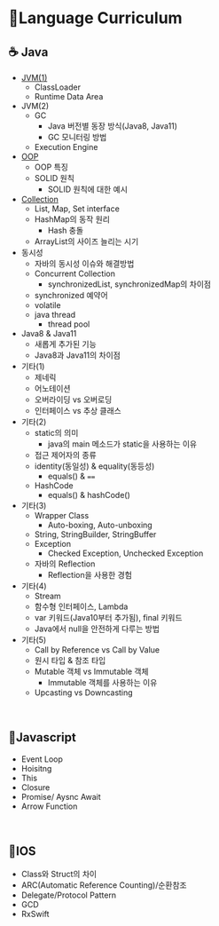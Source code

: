 # 🙊Language Curriculum

## ☕️ Java

- [JVM(1)](JVM!.md)
  - ClassLoader
  - Runtime Data Area
- JVM(2)
  - GC
    - Java 버전별 동장 방식(Java8, Java11)
    - GC 모니터링 방법
  - Execution Engine
- [OOP](java/OOP.md)
  - OOP 특징
  - SOLID 원칙
    - SOLID 원칙에 대한 예시
- [Collection](java/Collection.md)
  - List, Map, Set interface
  - HashMap의 동작 원리
    - Hash 충돌
  - ArrayList의 사이즈 늘리는 시기
- 동시성
  - 자바의 동시성 이슈와 해결방법
  - Concurrent Collection
    - synchronizedList, synchronizedMap의 차이점
  - synchronized 예약어
  - volatile
  - java thread
    - thread pool
- Java8 & Java11
  - 새롭게 추가된 기능
  - Java8과 Java11의 차이점
- 기타(1)
  - 제네릭
  - 어노테이션
  - 오버라이딩 vs 오버로딩
  - 인터페이스 vs 추상 클래스
- 기타(2)
  - static의 의미
    - java의 main 메소드가 static을 사용하는 이유
  - 접근 제어자의 종류
  - identity(동일성) & equality(동등성)
    - equals() & `==`
  - HashCode
    - equals() & hashCode()
- 기타(3)
  - Wrapper Class
    - Auto-boxing, Auto-unboxing
  - String, StringBuilder, StringBuffer
  - Exception
    - Checked Exception, Unchecked Exception
  - 자바의 Reflection
    - Reflection을 사용한 경험
- 기타(4)
  - Stream
  - 함수형 인터페이스, Lambda
  - var 키워드(Java10부터 추가됨), final 키워드
  - Java에서 null을 안전하게 다루는 방법
- 기타(5)
  - Call by Reference vs Call by Value
  - 원시 타입 & 참조 타입
  - Mutable 객체 vs Immutable 객체
    - Immutable 객체를 사용하는 이유
  - Upcasting vs Downcasting

<br>

## 📰Javascript
- Event Loop
- Hoisitng
- This
- Closure
- Promise/ Aysnc Await
- Arrow Function
<br>

## 🍎IOS
- Class와 Struct의 차이
- ARC(Automatic Reference Counting)/순환참조
- Delegate/Protocol Pattern
- GCD
- RxSwift